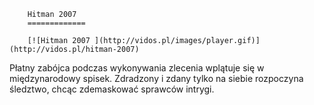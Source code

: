 
        Hitman 2007 
        =============
        
        [![Hitman 2007 ](http://vidos.pl/images/player.gif)](http://vidos.pl/hitman-2007)
        
        
 Płatny zabójca podczas wykonywania zlecenia wplątuje się w międzynarodowy spisek. Zdradzony i zdany tylko na siebie rozpoczyna śledztwo, chcąc zdemaskować sprawców intrygi.
    